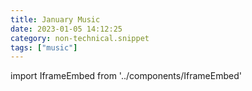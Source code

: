 ```yaml
---
title: January Music
date: 2023-01-05 14:12:25
category: non-technical.snippet
tags: ["music"]
---
```


import IframeEmbed from '../components/IframeEmbed'

<IframeEmbed type='youtube' src='https://youtube.com/embed/lpjM0Ztv84o' />

<IframeEmbed type='youtube' src='https://youtube.com/embed/RrHol3287VY' />
